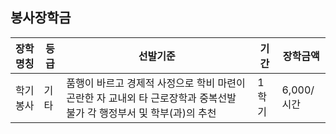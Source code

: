 ## 봉사장학금

|장학명칭|등급|선발기준|기간|장학금액|
|--------|----|--------|----|--------|
|학기봉사|기타|품행이 바르고 경제적 사정으로 학비 마련이 곤란한 자 교내외 타 근로장학과 중복선발 불가 각 행정부서 및 학부(과)의 추천|1학기|6,000/시간|

